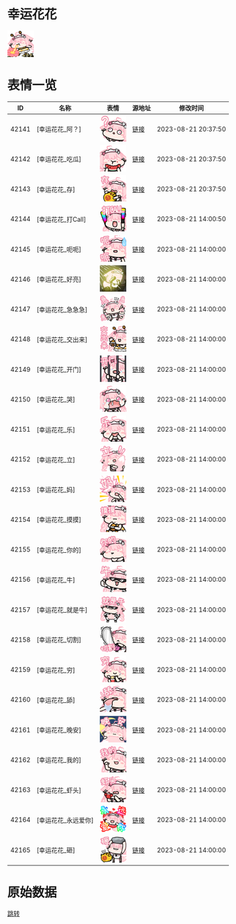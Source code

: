 # 幸运花花

<img src="./cover.png" height="60" alt="cover" />

# 表情一览

|ID|名称|表情|源地址|修改时间|
|----|----|----|----|----|
|42141|[幸运花花_阿？]|<img src="./pic/042141_%5B幸运花花_阿？%5D.png" height="60" alt="阿？"/>|[链接](https://i0.hdslb.com/bfs/garb/3aa73c3b12594c4f59f27fecbd65e720017f0f5e.png)|2023-08-21 20:37:50|
|42142|[幸运花花_吃瓜]|<img src="./pic/042142_%5B幸运花花_吃瓜%5D.png" height="60" alt="吃瓜"/>|[链接](https://i0.hdslb.com/bfs/garb/d4f3ff15a21e2631cfd040f86049ae44df22db3e.png)|2023-08-21 20:37:50|
|42143|[幸运花花_存]|<img src="./pic/042143_%5B幸运花花_存%5D.png" height="60" alt="存"/>|[链接](https://i0.hdslb.com/bfs/garb/85998546b8148c58fa5b19c5749f81a6a0f17f1d.png)|2023-08-21 20:37:50|
|42144|[幸运花花_打Call]|<img src="./pic/042144_%5B幸运花花_打Call%5D.png" height="60" alt="打Call"/>|[链接](https://i0.hdslb.com/bfs/garb/ea2f36680f7e3802b480356a931e4a0d546e1255.png)|2023-08-21 14:00:50|
|42145|[幸运花花_呃呃]|<img src="./pic/042145_%5B幸运花花_呃呃%5D.png" height="60" alt="呃呃"/>|[链接](https://i0.hdslb.com/bfs/garb/a2b14fa4aa15731e8090f5a3d02920064242a142.png)|2023-08-21 14:00:00|
|42146|[幸运花花_好亮]|<img src="./pic/042146_%5B幸运花花_好亮%5D.png" height="60" alt="好亮"/>|[链接](https://i0.hdslb.com/bfs/garb/c516546248681298a9b56ffeebb1bd8a2cc7acb0.png)|2023-08-21 14:00:00|
|42147|[幸运花花_急急急]|<img src="./pic/042147_%5B幸运花花_急急急%5D.png" height="60" alt="急急急"/>|[链接](https://i0.hdslb.com/bfs/garb/432e697c8144ec3b3538ef26b09d9d523a639d58.png)|2023-08-21 14:00:00|
|42148|[幸运花花_交出来]|<img src="./pic/042148_%5B幸运花花_交出来%5D.png" height="60" alt="交出来"/>|[链接](https://i0.hdslb.com/bfs/garb/46c70d49c145f2f7b3f3ec05f537912c13e4ff8d.png)|2023-08-21 14:00:00|
|42149|[幸运花花_开门]|<img src="./pic/042149_%5B幸运花花_开门%5D.png" height="60" alt="开门"/>|[链接](https://i0.hdslb.com/bfs/garb/c2d6ededaa036d7daec467781cefd39622855200.png)|2023-08-21 14:00:00|
|42150|[幸运花花_哭]|<img src="./pic/042150_%5B幸运花花_哭%5D.png" height="60" alt="哭"/>|[链接](https://i0.hdslb.com/bfs/garb/58ce67a24e82274f4bad93adac1f0b8f36cd722b.png)|2023-08-21 14:00:00|
|42151|[幸运花花_乐]|<img src="./pic/042151_%5B幸运花花_乐%5D.png" height="60" alt="乐"/>|[链接](https://i0.hdslb.com/bfs/garb/3c75851afd43caec927bd3ed7b7d17849229f82e.png)|2023-08-21 14:00:00|
|42152|[幸运花花_立]|<img src="./pic/042152_%5B幸运花花_立%5D.png" height="60" alt="立"/>|[链接](https://i0.hdslb.com/bfs/garb/1a85ebc1baac5bf0a642339912b677e8f81a2140.png)|2023-08-21 14:00:00|
|42153|[幸运花花_妈]|<img src="./pic/042153_%5B幸运花花_妈%5D.png" height="60" alt="妈"/>|[链接](https://i0.hdslb.com/bfs/garb/1319cbf507dbfaae6749309379d0ce69f813e652.png)|2023-08-21 14:00:00|
|42154|[幸运花花_摸摸]|<img src="./pic/042154_%5B幸运花花_摸摸%5D.png" height="60" alt="摸摸"/>|[链接](https://i0.hdslb.com/bfs/garb/99809e7566708dd3498392ca0b3ba583329bc7d4.png)|2023-08-21 14:00:00|
|42155|[幸运花花_你的]|<img src="./pic/042155_%5B幸运花花_你的%5D.png" height="60" alt="你的"/>|[链接](https://i0.hdslb.com/bfs/garb/1703d6436d66d3dac4a4f53455e56e50adf52e3a.png)|2023-08-21 14:00:00|
|42156|[幸运花花_牛]|<img src="./pic/042156_%5B幸运花花_牛%5D.png" height="60" alt="牛"/>|[链接](https://i0.hdslb.com/bfs/garb/88b6f90130d24b79cdd45f382cf4e94f49e21528.png)|2023-08-21 14:00:00|
|42157|[幸运花花_就是牛]|<img src="./pic/042157_%5B幸运花花_就是牛%5D.png" height="60" alt="就是牛"/>|[链接](https://i0.hdslb.com/bfs/garb/b30515fa960fab65eeeb2e3fdf2d195f769ae06b.png)|2023-08-21 14:00:00|
|42158|[幸运花花_切割]|<img src="./pic/042158_%5B幸运花花_切割%5D.png" height="60" alt="切割"/>|[链接](https://i0.hdslb.com/bfs/garb/ee92306a211dc46d734b58d7d8851fd443c25d36.png)|2023-08-21 14:00:00|
|42159|[幸运花花_穷]|<img src="./pic/042159_%5B幸运花花_穷%5D.png" height="60" alt="穷"/>|[链接](https://i0.hdslb.com/bfs/garb/c62fb4b0e26e0fe515338efddd8c8448a9f5938c.png)|2023-08-21 14:00:00|
|42160|[幸运花花_舔]|<img src="./pic/042160_%5B幸运花花_舔%5D.png" height="60" alt="舔"/>|[链接](https://i0.hdslb.com/bfs/garb/1075ec3f51db0aa8568f7170fd7115a7ccd5103d.png)|2023-08-21 14:00:00|
|42161|[幸运花花_晚安]|<img src="./pic/042161_%5B幸运花花_晚安%5D.png" height="60" alt="晚安"/>|[链接](https://i0.hdslb.com/bfs/garb/10fb8b1032f89e30729b7e6c2dc5bc28e87b1b31.png)|2023-08-21 14:00:00|
|42162|[幸运花花_我的]|<img src="./pic/042162_%5B幸运花花_我的%5D.png" height="60" alt="我的"/>|[链接](https://i0.hdslb.com/bfs/garb/41c74a035a2389d6492449faca553293d11bc0ff.png)|2023-08-21 14:00:00|
|42163|[幸运花花_虾头]|<img src="./pic/042163_%5B幸运花花_虾头%5D.png" height="60" alt="虾头"/>|[链接](https://i0.hdslb.com/bfs/garb/b1c9dcd49c8ac31796fbbcad13a94bf5a3962c6b.png)|2023-08-21 14:00:00|
|42164|[幸运花花_永远爱你]|<img src="./pic/042164_%5B幸运花花_永远爱你%5D.png" height="60" alt="永远爱你"/>|[链接](https://i0.hdslb.com/bfs/garb/4ccbd6def00a650695fbf71e128569812d58e047.png)|2023-08-21 14:00:00|
|42165|[幸运花花_砸]|<img src="./pic/042165_%5B幸运花花_砸%5D.png" height="60" alt="砸"/>|[链接](https://i0.hdslb.com/bfs/garb/6c97cf299c35c82e5c7ae6841ac4730edff0d64f.png)|2023-08-21 14:00:00|

# 原始数据

[跳转](./raw.json)

